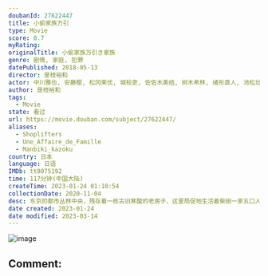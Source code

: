 ```yaml
---
doubanId: 27622447
title: 小偷家族万引
type: Movie
score: 8.7
myRating: 
originalTitle: 小偷家族万引き家族
genre: 剧情, 家庭, 犯罪
datePublished: 2018-05-13
director: 是枝裕和
actor: 中川雅也, 安藤樱, 松冈茉优, 城桧吏, 佐佐木美结, 树木希林, 绪形直人, 池松壮亮, 森口瑶子, 山田裕贵, 片山萌美, 柄本明, 高良健吾, 池胁千鹤, 足立智充, 莳田彩珠, 瑛莲, 每熊克哉, 伊藤克信, 沟口奈菜, 清水一彰, 友咲圆, 中野英树
author: 是枝裕和
tags:
  - Movie
state: 看过
url: https://movie.douban.com/subject/27622447/
aliases:
  - Shoplifters
  - Une_Affaire_de_Famille
  - Manbiki_kazoku
country: 日本
language: 日语
IMDb: tt8075192
time: 117分钟(中国大陆)
createTime: 2023-01-24 01:10:54
collectionDate: 2020-11-04
desc: 东京的都市丛林中央，残存着一栋古旧寒酸的老房子，这里局促地生活着柴田一家五口人。在工地当临时工的男人阿治（LilyFranky饰）经常带着儿子祥太（城桧吏饰）到超市盗窃生活用品，这一天，他们回家...
date created: 2023-01-24
date modified: 2023-03-14
---
```


![image](p2530599636.jpg)

Comment:
---
